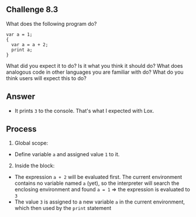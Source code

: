 ## Challenge 8.3

What does the following program do?

```
var a = 1;
{
  var a = a + 2;
  print a;
}
```

What did you expect it to do? Is it what you think it should do? What does analogous code in other languages you are familiar with do? What do you think users will expect this to do?

## Answer

- It prints `3` to the console. That's what I expected with Lox.

## Process

1. Global scope:

- Define variable `a` and assigned value `1` to it.

2. Inside the block:

- The expression `a + 2` will be evaluated first. The current environment contains no variable named `a` (yet), so the interpreter will search the enclosing environment and found `a = 1` => the expression is evaluated to `3`
- The value `3` is assigned to a new variable `a` in the current environment, which then used by the `print` statement
